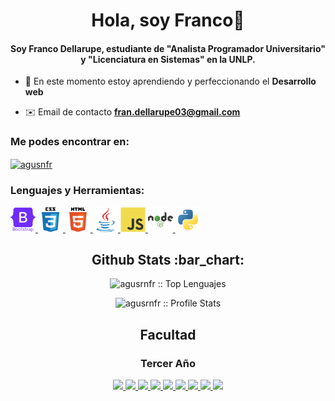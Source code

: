 <h1 align="center">Hola, soy Franco👋</h1>
<h4 align="center">Soy Franco Dellarupe, estudiante de "Analista Programador Universitario" y "Licenciatura en Sistemas" en la UNLP. </h4>

- 🌱 En este momento estoy aprendiendo y perfeccionando el **Desarrollo web**

- ✉️ Email de contacto **fran.dellarupe03@gmail.com**

  </div>

<h3>Me podes encontrar en:</h3>
<p align="left">
<a href="https://www.instagram.com/franco.dellarupe" target="blank"><img align="center" src="https://raw.githubusercontent.com/rahuldkjain/github-profile-readme-generator/master/src/images/icons/Social/instagram.svg" alt="agusnfr" height="30" width="40" /></a>
</p>

<h3 align="left">Lenguajes y Herramientas:</h3>
<p align="left"> <a href="https://getbootstrap.com" target="_blank" rel="noreferrer"> <img src="https://raw.githubusercontent.com/devicons/devicon/master/icons/bootstrap/bootstrap-plain-wordmark.svg" alt="bootstrap" width="40" height="40"/> </a> <a href="https://www.w3schools.com/css/" target="_blank" rel="noreferrer"> <img src="https://raw.githubusercontent.com/devicons/devicon/master/icons/css3/css3-original-wordmark.svg" alt="css3" width="40" height="40"/> </a> <a href="https://www.w3.org/html/" target="_blank" rel="noreferrer"> <img src="https://raw.githubusercontent.com/devicons/devicon/master/icons/html5/html5-original-wordmark.svg" alt="html5" width="40" height="40"/> </a> <a href="https://www.java.com" target="_blank" rel="noreferrer"> <img src="https://raw.githubusercontent.com/devicons/devicon/master/icons/java/java-original.svg" alt="java" width="40" height="40"/> </a> <a href="https://developer.mozilla.org/en-US/docs/Web/JavaScript" target="_blank" rel="noreferrer"> <img src="https://raw.githubusercontent.com/devicons/devicon/master/icons/javascript/javascript-original.svg" alt="javascript" width="40" height="40"/> </a> <a href="https://nodejs.org" target="_blank" rel="noreferrer"> <img src="https://raw.githubusercontent.com/devicons/devicon/master/icons/nodejs/nodejs-original-wordmark.svg" alt="nodejs" width="40" height="40"/> </a> <a href="https://www.python.org" target="_blank" rel="noreferrer"> <img src="https://raw.githubusercontent.com/devicons/devicon/master/icons/python/python-original.svg" alt="python" width="40" height="40"/> </a> </p>

<h2 align="center">Github Stats :bar_chart:</h2>

<p align="center" height="100px" ><img src="https://github-readme-stats.vercel.app/api/top-langs/?username=FrancoDellarupe&langs_count=10&theme=dark&layout=compact" alt="agusrnfr :: Top Lenguajes" /></p>

<p align="center" height="100px" ><img src="https://github-readme-stats.vercel.app/api?username=FrancoDellarupe&show_icons=true&theme=dark" alt="agusrnfr :: Profile Stats" /></p>

<h2 align="center">Facultad</h2>

<div align="center">
    <h3>Tercer Año</h3>
      <a href="https://github.com/FrancoDellarupe/Mate3">
        <img height="100px" src="https://github-readme-stats.vercel.app/api/pin/?username=FrancoDellarupe&repo=Mate3&theme=dark" />
      </a>
      <a href="https://github.com/FrancoDellarupe/CPLP">
        <img height="100px" src="https://github-readme-stats.vercel.app/api/pin/?username=FrancoDellarupe&repo=CPLP&theme=dark" />
      </a>
      <a href="https://github.com/FrancoDellarupe/OO2">
        <img height="100px" src="https://github-readme-stats.vercel.app/api/pin/?username=FrancoDellarupe&repo=OO2&theme=dark" />
      </a>
      <a href="https://github.com/FrancoDellarupe/IS2">
        <img height="100px" src="https://github-readme-stats.vercel.app/api/pin/?username=FrancoDellarupe&repo=IS2&theme=dark" />
      </a>
      <a href="https://github.com/FrancoDellarupe/RyC">
        <img height="100px" src="https://github-readme-stats.vercel.app/api/pin/?username=FrancoDellarupe&repo=RyC&theme=dark" />
      </a>
      <a href="https://github.com/FrancoDellarupe/Prog.-Concurrente">
        <img height="100px" src="https://github-readme-stats.vercel.app/api/pin/?username=FrancoDellarupe&repo=Prog.-Concurrente&theme=dark" />
      </a>
      <a href="https://github.com/FrancoDellarupe/BD1">
        <img height="100px" src="https://github-readme-stats.vercel.app/api/pin/?username=FrancoDellarupe&repo=BD1&theme=dark" />
      </a>
      <a href="https://github.com/FrancoDellarupe/TTPS---JAVA">
        <img height="100px" src="https://github-readme-stats.vercel.app/api/pin/?username=FrancoDellarupe&repo=TTPS---JAVA&theme=dark" />
      </a>
      <a href="https://github.com/FrancoDellarupe/Proyecto-de-Software">
        <img height="100px" src="https://github-readme-stats.vercel.app/api/pin/?username=FrancoDellarupe&repo=Proyecto-de-Software&theme=dark" />
      </a>
 </div>
